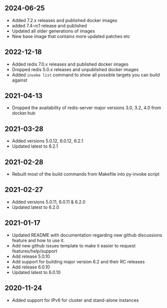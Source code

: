 ## 2024-06-25

* Added 7.2.x releases and published docker images
* added 7.4-rc1 release and published
* Updated all older generations of images
* New base image that contains more updated patches etc

## 2022-12-18

* Added redis 7.0.x releases and published docker images
* Dropped redis 5.0.x releases and unpublished docker images
* Added `invoke list` command to show all possible targets you can build against

## 2021-04-13

* Dropped the availability of redis-server major versions 3.0, 3.2, 4.0 from docker.hub

## 2021-03-28

* Added versions 5.0.12, 6.0.12, 6.2.1
* Updated latest to 6.2.1

## 2021-02-28

* Rebuilt most of the build commands from Makefile into py-invoke script

## 2021-02-27

* Added versions 5.0.11, 6.0.11 & 6.2.0
* Updated latest to 6.2.0

## 2021-01-17

* Updated README with documentation regarding new github discussions feature and how to use it.
* Add new github issues template to make it easier to request features/help/support
* Add release 5.0.10
* Add support for building major version 6.2 and their RC releases
* Add release 6.0.10
* Updated latest to 6.0.10

## 2020-11-24

* Added support for IPv6 for cluster and stand-alone instances
